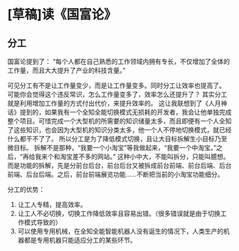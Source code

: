 # [草稿]读《国富论》

## 分工

国富论提到了：
“每个人都在自己熟悉的工作领域内拥有专长，不仅增加了全体的工作量，而且大大提升了产业的科技含量。”

可见分工有不是让工作量变少，而是让工作量变多。同时分工让效率也提高了。
可能你会觉得这个违反常识，怎么工作量变多了，效率怎么还提升了？
其实分工就是利用增加工作量的方式付出代价，来提升效率的。
这让我联想到了《人月神话》提到的，如果我有一个全知全能切换模式无损耗的开发者，我会让他单独完成整个项目。可惜完成一个大型机的所需要的知识储量太多，而且即便有一个人全知了这些知识，也会因为大型机的知识分类太多，他一个人不停地切换模式，就已经什么都干不了了。
所以分工是为了降低模式切换，且让大目标拆解生小目标乃至微目标。
拆解不是那种，“我要一个小淘宝”等我做起来，“我要一个中淘宝。”之后，“再给我来个和淘宝差不多的网站。”
这种小中大，不能叫拆分，只能叫臆想。
而是功能的拆解，先是分前台后台，前台后台又被拆成前台前端、前台后端、后台前端、后台后端。之后，前台前端展览功能……不断把当前的小淘宝功能细分。


分工的优势：
1. 让工人专精，提高效率。
2. 让工人不必切换，切换工作降低效率且容易出错。（很多错误就是由于切换工作模式导致的）
3. 可以使用专用机械，在全知全能智能机器人没有诞生的情况下，人类生产的机器都是专用机器只能适应分工的某些环节。

